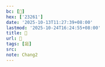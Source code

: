 ```yaml
---
bc: [𣉡]
hex: ['23261']
date: '2025-10-13T11:27:39+08:00'
lastmod: '2025-10-24T16:24:55+08:00'
title: 󰙃
url: 󰙃
tags: [誔]
src:
note: Chang2
---
```

